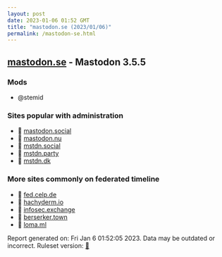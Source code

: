 ```yaml
---
layout: post
date: 2023-01-06 01:52 GMT
title: "mastodon.se (2023/01/06)"
permalink: /mastodon-se.html
---
```



## [mastodon.se](https://mastodon.se) - Mastodon 3.5.5

### Mods
 * @stemid

### Sites popular with administration

* 🐘 [mastodon.social](/mastodon-social.html)
* 🐘 [mastodon.nu](/mastodon-nu.html)
* 🐘 [mstdn.social](/mstdn-social.html)
* 🐘 [mstdn.party](/mstdn-party.html)
* 🐘 [mstdn.dk](/mstdn-dk.html)

### More sites commonly on federated timeline

* 🐘 [fed.celp.de](/fed-celp-de.html)
* 🐘 [hachyderm.io](/hachyderm-io.html)
* 🐘 [infosec.exchange](/infosec-exchange.html)
* 🚫 [berserker.town](/berserker-town.html)
* 🐘 [loma.ml](/loma-ml.html)

Report generated on: Fri Jan  6 01:52:05 2023. Data may be outdated or incorrect.
Ruleset version: [🏀](/version-basketball)
